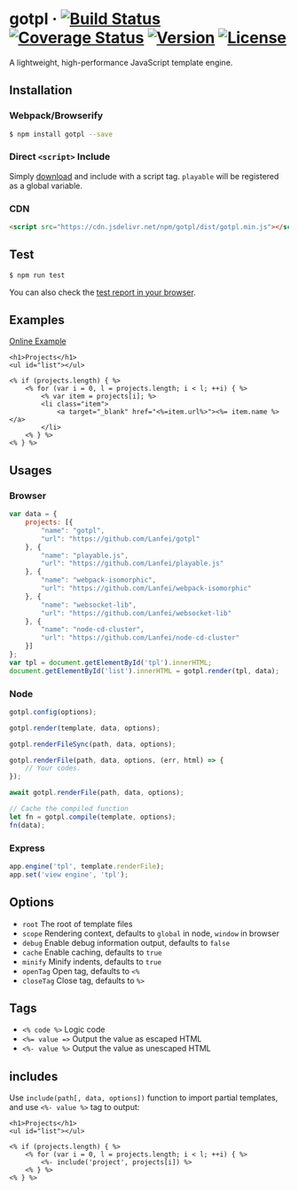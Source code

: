 # gotpl · [![Build Status][build-image]][build-url] [![Coverage Status][coverage-image]][coverage-url] [![Version][version-image]][version-url] [![License][license-image]][license-url]

A lightweight, high-performance JavaScript template engine.

## Installation

### Webpack/Browserify

```bash
$ npm install gotpl --save
```

### Direct `<script>` Include

Simply [download](https://github.com/Lanfei/gotpl/releases) and include with a script tag. `playable` will be registered as a global variable.

### CDN

```html
<script src="https://cdn.jsdelivr.net/npm/gotpl/dist/gotpl.min.js"></script>
```

## Test

```bash
$ npm run test
```

You can also check the [test report in your browser](http://lanfei.github.io/gotpl/test/index.html).

## Examples

[Online Example](http://lanfei.github.io/gotpl/example/index.html)

```ejs
<h1>Projects</h1>
<ul id="list"></ul>

<% if (projects.length) { %>
	<% for (var i = 0, l = projects.length; i < l; ++i) { %>
		<% var item = projects[i]; %>
		<li class="item">
			<a target="_blank" href="<%=item.url%>"><%= item.name %></a>
		</li>
	<% } %>
<% } %>
```

## Usages

### Browser

```js
var data = {
	projects: [{
		"name": "gotpl",
		"url": "https://github.com/Lanfei/gotpl"
	}, {
		"name": "playable.js",
		"url": "https://github.com/Lanfei/playable.js"
	}, {
		"name": "webpack-isomorphic",
		"url": "https://github.com/Lanfei/webpack-isomorphic"
	}, {
		"name": "websocket-lib",
		"url": "https://github.com/Lanfei/websocket-lib"
	}, {
		"name": "node-cd-cluster",
		"url": "https://github.com/Lanfei/node-cd-cluster"
	}]
};
var tpl = document.getElementById('tpl').innerHTML;
document.getElementById('list').innerHTML = gotpl.render(tpl, data);
```

### Node

```js
gotpl.config(options);

gotpl.render(template, data, options);

gotpl.renderFileSync(path, data, options);

gotpl.renderFile(path, data, options, (err, html) => {
	// Your codes.
});

await gotpl.renderFile(path, data, options);

// Cache the compiled function
let fn = gotpl.compile(template, options);
fn(data);
```

### Express

```js
app.engine('tpl', template.renderFile);
app.set('view engine', 'tpl');
```

## Options

- `root` The root of template files
- `scope` Rendering context, defaults to `global` in node, `window` in browser
- `debug` Enable debug information output, defaults to `false`
- `cache` Enable caching, defaults to `true`
- `minify` Minify indents, defaults to `true`
- `openTag` Open tag, defaults to `<%`
- `closeTag` Close tag, defaults to `%>`

## Tags

- `<% code %>` Logic code
- `<%= value =>` Output the value as escaped HTML
- `<%- value %>` Output the value as unescaped HTML

## includes

Use `include(path[, data, options])` function to import partial templates, and use `<%- value %>` tag to output:

```ejs
<h1>Projects</h1>
<ul id="list"></ul>

<% if (projects.length) { %>
	<% for (var i = 0, l = projects.length; i < l; ++i) { %>
		<%- include('project', projects[i]) %>
	<% } %>
<% } %>
```

[build-url]: https://circleci.com/gh/Lanfei/gotpl
[build-image]: https://img.shields.io/circleci/project/github/Lanfei/gotpl.svg
[coverage-url]: https://codecov.io/github/Lanfei/gotpl
[coverage-image]: https://img.shields.io/codecov/c/github/Lanfei/gotpl.svg
[version-url]: https://npmjs.org/package/gotpl
[version-image]: https://img.shields.io/npm/v/gotpl.svg
[license-url]: https://github.com/Lanfei/gotpl/blob/master/LICENSE
[license-image]: https://img.shields.io/npm/l/gotpl.svg
